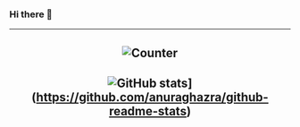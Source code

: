 ### Hi there 👋

---
<div align="center">

![Counter](https://count.getloli.com/get/@f1xc0d3?theme=rule34)
---
![GitHub stats](https://github-readme-stats.vercel.app/api?username=f1xc0d3&count_private=true&show_icons=true&theme=dracula&border_radius=30&hide_border=true&hide_title=true)](https://github.com/anuraghazra/github-readme-stats)
---
